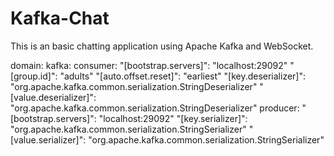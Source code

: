 # Kafka-Chat
This is an basic chatting application using Apache Kafka and WebSocket.


domain:
 kafka:
  consumer:
   "[bootstrap.servers]": "localhost:29092"
   "[group.id]": "adults"
   "[auto.offset.reset]": "earliest"
   "[key.deserializer]": "org.apache.kafka.common.serialization.StringDeserializer"
   "[value.deserializer]": "org.apache.kafka.common.serialization.StringDeserializer"
  producer:
   "[bootstrap.servers]": "localhost:29092"
   "[key.serializer]": "org.apache.kafka.common.serialization.StringSerializer"
   "[value.serializer]": "org.apache.kafka.common.serialization.StringSerializer"
